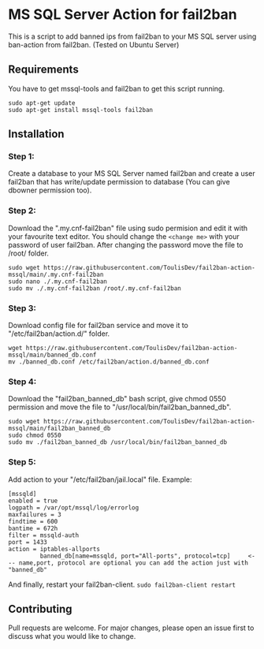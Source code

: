 # MS SQL Server Action for fail2ban
This is a script to add banned ips from fail2ban to your MS SQL server using ban-action from fail2ban. (Tested on Ubuntu Server)

## Requirements
You have to get mssql-tools and fail2ban to get this script running.
```
sudo apt-get update
sudo apt-get install mssql-tools fail2ban
```

## Installation

### Step 1:
Create a database to your MS SQL Server named fail2ban and create a user fail2ban that has write/update permission to database (You can give dbowner permission too).

### Step 2:
Download the ".my.cnf-fail2ban" file using sudo permision and edit it with your favourite text editor.
You should change the ```<change me>``` with your password of user fail2ban.
After changing the password move the file to /root/ folder.

```
sudo wget https://raw.githubusercontent.com/ToulisDev/fail2ban-action-mssql/main/.my.cnf-fail2ban
sudo nano ./.my.cnf-fail2ban
sudo mv ./.my.cnf-fail2ban /root/.my.cnf-fail2ban
```
### Step 3:
Download config file for fail2ban service and move it to "/etc/fail2ban/action.d/" folder.

```
wget https://raw.githubusercontent.com/ToulisDev/fail2ban-action-mssql/main/banned_db.conf
mv ./banned_db.conf /etc/fail2ban/action.d/banned_db.conf
```
### Step 4:
Download the "fail2ban_banned_db" bash script, give chmod 0550 permission and move the file to "/usr/local/bin/fail2ban_banned_db".

```
sudo wget https://raw.githubusercontent.com/ToulisDev/fail2ban-action-mssql/main/fail2ban_banned_db
sudo chmod 0550
sudo mv ./fail2ban_banned_db /usr/local/bin/fail2ban_banned_db
```
### Step 5:
Add action to your "/etc/fail2ban/jail.local" file. Example:

```
[mssqld]
enabled = true
logpath = /var/opt/mssql/log/errorlog
maxfailures = 3
findtime = 600
bantime = 672h
filter = mssqld-auth
port = 1433
action = iptables-allports
         banned_db[name=mssqld, port="All-ports", protocol=tcp]     <--- name,port, protocol are optional you can add the action just with "banned_db"
```

And finally, restart your fail2ban-client.
```sudo fail2ban-client restart```




## Contributing
Pull requests are welcome. For major changes, please open an issue first to discuss what you would like to change.

